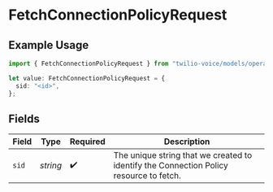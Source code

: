 # FetchConnectionPolicyRequest

## Example Usage

```typescript
import { FetchConnectionPolicyRequest } from "twilio-voice/models/operations";

let value: FetchConnectionPolicyRequest = {
  sid: "<id>",
};
```

## Fields

| Field                                                                                  | Type                                                                                   | Required                                                                               | Description                                                                            |
| -------------------------------------------------------------------------------------- | -------------------------------------------------------------------------------------- | -------------------------------------------------------------------------------------- | -------------------------------------------------------------------------------------- |
| `sid`                                                                                  | *string*                                                                               | :heavy_check_mark:                                                                     | The unique string that we created to identify the Connection Policy resource to fetch. |